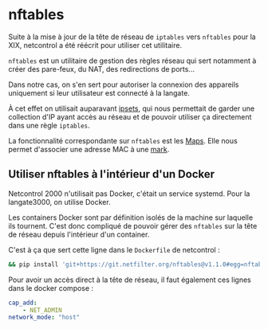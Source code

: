 # nftables

Suite à la mise à jour de la tête de réseau de `iptables` vers `nftables` pour la XIX, netcontrol a été réécrit pour utiliser cet utilitaire.

`nftables` est un utilitaire de gestion des règles réseau qui sert notamment à créer des pare-feux, du NAT, des redirections de ports...

Dans notre cas, on s'en sert pour autoriser la connexion des appareils uniquement si leur utilisateur est connecté à la langate.

À cet effet on utilisait auparavant [ipsets](https://ipset.netfilter.org/), qui nous permettait de garder une collection d'IP ayant accès au réseau et de pouvoir utiliser ça directement dans une règle `iptables`.

La fonctionnalité correspondante sur `nftables` est les [Maps](https://wiki.nftables.org/wiki-nftables/index.php/Maps). Elle nous permet d'associer une adresse MAC à une [mark](marks.md).

## Utiliser nftables à l'intérieur d'un Docker

Netcontrol 2000 n'utilisait pas Docker, c'était un service systemd. Pour la langate3000, on utilise Docker.

Les containers Docker sont par définition isolés de la machine sur laquelle ils tournent. C'est donc compliqué de pouvoir gérer des `nftables` sur la tête de réseau depuis l'intérieur d'un container.

C'est à ça que sert cette ligne dans le `Dockerfile` de netcontrol :
```bash
&& pip install 'git+https://git.netfilter.org/nftables@v1.1.0#egg=nftables&subdirectory=py' \
```

Pour avoir un accès direct à la tête de réseau, il faut également ces lignes dans le docker compose :
```yaml
cap_add:
	- NET_ADMIN
network_mode: "host"
```